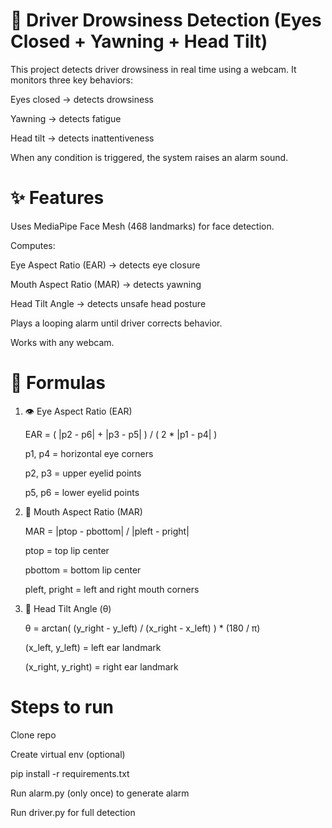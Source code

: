 # 🚗 Driver Drowsiness Detection (Eyes Closed + Yawning + Head Tilt)

This project detects driver drowsiness in real time using a webcam.
It monitors three key behaviors:

Eyes closed → detects drowsiness

Yawning → detects fatigue

Head tilt → detects inattentiveness

When any condition is triggered, the system raises an alarm sound.

# ✨ Features

Uses MediaPipe Face Mesh (468 landmarks) for face detection.

Computes:

Eye Aspect Ratio (EAR) → detects eye closure

Mouth Aspect Ratio (MAR) → detects yawning

Head Tilt Angle → detects unsafe head posture

Plays a looping alarm until driver corrects behavior.

Works with any webcam.

# 📐 Formulas

1. 👁️ Eye Aspect Ratio (EAR)
   
   EAR = ( |p2 - p6| + |p3 - p5| ) / ( 2 * |p1 - p4| )
   
   p1, p4 = horizontal eye corners
   
   p2, p3 = upper eyelid points
   
   p5, p6 = lower eyelid points
   

3. 👄 Mouth Aspect Ratio (MAR)
   
   MAR = |ptop - pbottom| / |pleft - pright|
   
   ptop = top lip center
   
   pbottom = bottom lip center
   
   pleft, pright = left and right mouth corners
   

3. 🤕 Head Tilt Angle (θ)
   
   θ = arctan( (y_right - y_left) / (x_right - x_left) ) * (180 / π)
   
   (x_left, y_left) = left ear landmark
   
   (x_right, y_right) = right ear landmark
   

# Steps to run

Clone repo

Create virtual env (optional)

pip install -r requirements.txt

Run alarm.py (only once) to generate alarm

Run driver.py for full detection

